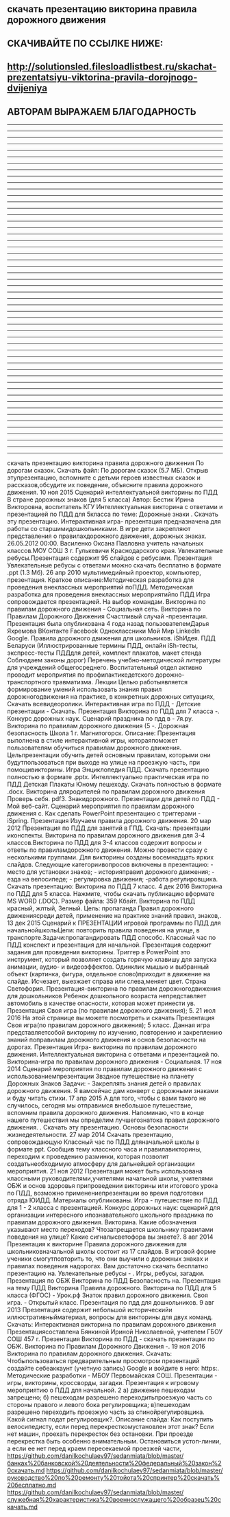 скачать презентацию викторина правила дорожного движения
--------------------------------------------------
СКАЧИВАЙТЕ ПО ССЫЛКЕ НИЖЕ:
--------------------------------------------------
http://solutionsled.filesloadlistbest.ru/skachat-prezentatsiyu-viktorina-pravila-dorojnogo-dvijeniya
--------------------------------------------------
АВТОРАМ ВЫРАЖАЕМ БЛАГОДАРНОСТЬ
--------------------------------------------------
--------------------------------------------------
--------------------------------------------------
--------------------------------------------------
--------------------------------------------------
--------------------------------------------------
--------------------------------------------------
--------------------------------------------------
--------------------------------------------------
--------------------------------------------------
--------------------------------------------------
--------------------------------------------------
--------------------------------------------------
--------------------------------------------------
--------------------------------------------------
--------------------------------------------------
--------------------------------------------------
--------------------------------------------------
--------------------------------------------------
--------------------------------------------------
--------------------------------------------------
--------------------------------------------------
--------------------------------------------------
--------------------------------------------------
--------------------------------------------------
--------------------------------------------------
--------------------------------------------------
--------------------------------------------------
--------------------------------------------------
--------------------------------------------------
--------------------------------------------------
--------------------------------------------------
--------------------------------------------------
--------------------------------------------------
--------------------------------------------------
--------------------------------------------------
--------------------------------------------------
--------------------------------------------------
--------------------------------------------------
--------------------------------------------------
--------------------------------------------------
--------------------------------------------------
--------------------------------------------------
--------------------------------------------------
--------------------------------------------------
--------------------------------------------------
--------------------------------------------------
--------------------------------------------------
--------------------------------------------------
--------------------------------------------------
--------------------------------------------------
--------------------------------------------------
--------------------------------------------------
скачать презентацию викторина правила дорожного движения По дорогам сказок. Скачать файл: По дорогам сказок (5.7 МБ). Открыв этупрезентацию, вспомните с детьми героев известных сказок и рассказов,обсудите их поведение, объясните правила дорожного движения. 10 ноя 2015  Сценарий интеллектуальной викторины по ПДД В стране дорожных знаков (для 5 класса) Автор: Бестик Ирина Викторовна, воспитатель КГУ Интеллектуальная викторина с ответами и презентацией по ПДД для 5класса по теме: Дорожные знаки . Скачать эту презентацию. Интерактивная игра- презентация предназначена для работы со старшимидошкольниками. В игре дети закрепляют представления о правилахдорожного движения, дорожных знаках. 26.05.2012 00:00. Василенко Оксана Павловна учитель начальных классов.МОУ СОШ  3 г. Гулькевичи Краснодарского края. Увлекательные ребусы.Презентация содержит 95 слайдов с ребусами. Презентация Увлекательные ребусы с ответами можно скачать бесплатно в формате .ppt (1.3 Мб). 26 апр 2010  мультимедийный проектор, компьютер, презентация. Краткое описание:Методическая разработка для проведения внеклассных мероприятий поПДД. Методическая разработка для проведения внеклассных мероприятийпо ПДД Игра сопровождается презентацией. На выбор командам. Викторина по правилам дорожного движения - Социальная сеть. Викторина по Правилам Дорожного Движения  Счастливый случай  -презентация. Презентация была опубликована 4 года назад пользователемДарья Яхремова  ВКонтакте  Facebook  Одноклассники  Мой Мир  LinkedIn Google. Правила дорожного движения для школьников. iShИдея. ПДД Беларуси (Иллюстрированные термины ПДД, онлайн iSh-тесты, экспресс-тесты ПДДдля детей, комплект плакатов, макет стенда Соблюдаем законы дорог) Перечень учебно-методической литературы для учреждений общегосреднего. Воспитательный отдел активно проводит мероприятия по профилактикедетского дорожно-транспортного травматизма. Лекции  Целью работыявляется формирование умений использовать знания правил дорожногодвижения на практике, в конкретных дорожных ситуациях,  Скачать всевидеоролики. Интерактивная игра по ПДД - Детские презентации - Скачать. Презентация Викторина по ПДД для 7 класса -. Конкурс дорожных наук. Сценарий праздника по пдд в  - 7я.ру. Викторина по правилам дорожного движения (5  -. Дорожная безопасность  Школа 1 г. Магнитогорск. Описание: Презентация выполнена в стиле интерактивной игры, котораяпоможет пользователям обучиться правилам дорожного движения. Цельпрезентации  обучить детей основным правилам, которыми они будутпользоваться при выходе на улице на проезжую часть, при помощивикторины.
Игра Энциклопедия ПДД. Скачать презентацию полностью в формате .pptx. Интеллектуально практическая игра по ПДД Детская  Плакаты Юному пешеходу. Скачать полностью в формате .docx. Викторина дляродителей по правилам дорожного движения Проверь себя. pdf3. Знакидорожного. Презентации для детей по ПДД - Мой веб-сайт. Сценарий мероприятия по правилам дорожного движения с. Как сделать PowerPoint презентацию с триггерами - iSpring. Презентация Изучаем правила дорожного движения. 20 мар 2012  Презентация по ПДД для занятий в ГПД.  Скачать:  презентации иконспекты. Викторина по правилам дорожного движения для 3-4 классов.Викторина по ПДД для 3-4 классов содержит вопросы и ответы по правиламдорожного движения. Можно провести сразу с несколькими группами. Для викторины созданы восемнадцать ярких слайдов. Следующие категориивопросов включены в презентацию: - место для установки знаков; - историяправил дорожного движения; - езда на велосипеде; - регулировка движения; -работа регулировщика. Скачать презентацию: Викторина по ПДД 7 класс. 4 дек 2016  Викторина по ПДД для 5 класса. Нажмите, чтобы скачать публикацию вформате MS WORD (.DOC). Размер файла: 359 Кбайт. Викторина по ПДД красный, жлтый, Зелный. Цель: пропаганда Правил дорожного движениясреди детей, применение на практике знаний правил, знаков,. 13 дек 2015  Сценарий к ПРЕЗЕНТАЦИИ игровой программы по ПДД для начальнойшколыЦели: повторить правила поведения на улице, в транспорте.Задачи:пропагандировать ПДД способс. Классный час по ПДД  конспект и презентация для начальной. Презентация содержит задания для проведения викторины. Триггер в PowerPoint  это инструмент, который позволяет создать горячую клавишу для запуска анимации, аудио- и видеоэффектов. Одинклик мышью  и выбранный объект (картинка, фигура, отдельное слово)приходит в движение на слайде. Исчезает, выезжает справа или слева,меняет цвет. Страна Светофория. Презентация-викторина по правилам дорожногодвижения для дошкольников Ребенок дошкольного возраста непредставляет автомобиль в качестве опасности, которая может принести ув. Презентация Своя игра (по правилам дорожного движения); 5. 21 июл 2016  На этой странице вы можете посмотреть и скачать Презентация Своя игра(по правилам дорожного движения); 5 класс.  Данная игра представляетсобой викторину по изучению, повторению и закреплению знаний поправилам дорожного движения и основ безопасности на дорогах.
Презентация  Игра- викторина по правилам дорожного движения. Интеллектуальная викторина с ответами и презентацией по. Викторина-игра по правилам дорожного движения - Социальная. 17 ноя 2014  Сценарий мероприятия по правилам дорожного движения с использованиемпрезентации Звздное путешествие на планету Дорожных Знаков Задачи: - Закреплять знания детей о правилах дорожного движения.  Я вамсейчас дам конверт с дорожными знаками и буду читать стихи. 17 апр 2015  А для того, чтобы с вами такого не случилось, сегодня мы отправимся внебольшое путешествие, вспомним правила дорожного движения. Напоминаю, что в конце нашего путешествия мы определим лучшегознатока правил дорожного движения. . Скачать эту презентацию. Основы безопасности жизнедеятельности. 27 мар 2014  Скачать презентацию, сопровождающую Классный час по ПДД дляначальной школы в формате ppt.  Сообщив тему классного часа и правилавикторины, переходим к проведению разминки, которая позволит создатьнеобходимую атмосферу для дальнейшей организации мероприятия. 21 ноя 2012  Презентация может быть использована классными руководителями,учителями начальной школы, учителями ОБЖ и основ здоровья припроведении викторины или итогового урока по ПДД, возможно применениепрезентации во время подготовки отряда ЮИДД. Материалы опубликованы. Игра - путешествие по ПДД для 1 - 2 класса с презентацией. Конкурс дорожных наук: сценарий для организации интересного ипознавательного школьного праздника по правилам дорожного движения. Викторина. Какие обозначения указывают место переходов? Чтозапрещается школьнику правилами поведения на улице? Какие сигналысветофора вы знаете?. 8 авг 2014  Презентация к викторине Правила дорожного движения для школьниковначальной школы состоит из 17 слайдов. В игровой форме ученики смогутповторить то, что они выучили о дорожных знаках и правилах поведения надорогах. Вам достаточно скачать бесплатно презентацию на. Увлекательные ребусы - . Игры, ребусы, загадки. Презентация по ОБЖ Викторина по ПДД Безопасность на. Презентация на тему ПДД Викторина Правила дорожного. Викторина по ПДД для 5 класса (ФГОС) - Урок.рф
Знаток правил дорожного движения. Своя игра. - Открытый класс. Презентация по пдд для дошкольников. 9 авг 2013  Презентация содержит небольшой историческийи иллюстративныйматериал, вопросы для викторины для двух команд.  Скачать: Интерактивная викторина по правилам дорожного движения Презентациясоставлена Бянкиной Ириной Николаевной, учителем ГБОУ СОШ  457 г. Презентация Викторина по ПДД - скачать презентации по ОБЖ. Викторина по Правилам Дорожного Движения  -. 19 ноя 2016  Викторина по правилам дорожного движения.  Скачать:  Чтобыпользоваться предварительным просмотром презентаций создайте себеаккаунт (учетную запись) Google и войдите в него: https:. Методические разработки  - МБОУ Первомайская СОШ. Презентации - игры, викторины, кроссворды, загадки. Презентация к игровому мероприятию о ПДД для начальной. 2 а) движение пешеходам запрещено; б) пешеходам разрешено переходитьпроезжую часть со стороны правого и левого бока регулировщика; в)пешеходам разрешено переходить проезжую часть за спинойрегулировщика. Какой сигнал подат регулировщик?. Описание слайда: Как поступить велосипедисту, если перед перекресткомустановлен этот знак? Если нет машин, проехать перекресток без остановки. При проезде перекрестка быть особенно внимательным. Остановиться устоп-линии, а если ее нет  перед краем пересекаемой проезжей части,
https://github.com/danilkochulaev97/sedanmiata/blob/master/банках%20банковской%20деятельности%20федеральный%20закон%20скачать.md
https://github.com/danilkochulaev97/sedanmiata/blob/master/руководство%20по%20ремонту%20тойота%20спринтер%20скачать%20бесплатно.md
https://github.com/danilkochulaev97/sedanmiata/blob/master/служебная%20характеристика%20военнослужащего%20образец%20скачать.md